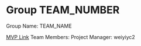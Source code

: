 # Group TEAM_NUMBER
Group Name: TEAM_NAME

[MVP Link](https://docs.google.com/document/d/1cR_3NNY5u9KzVBlKElZn5hmTBh_5g3n_Zoh0svcOSWo/edit)
Team Members: 
Project Manager: weiyiyc2
